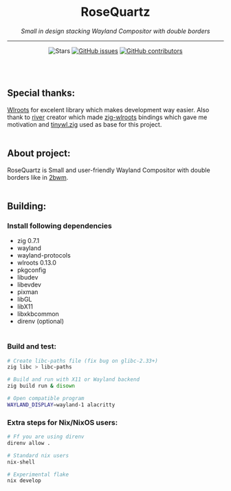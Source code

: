 <h1 align="center">RoseQuartz</h1>
<p align="center"><i>Small in design stacking Wayland Compositor with double borders</i></p>
<hr><p align="center">
  <img alt="Stars" src="https://img.shields.io/github/stars/buffet/kiwmi.svg?label=Stars&style=flat" />
  <a href="https://github.com/buffet/kiwmi/issues"><img alt="GitHub issues" src="https://img.shields.io/github/issues/buffet/kiwmi.svg"/></a>
  <a href="https://github.com/buffet/kiwmi/graphs/contributors"><img alt="GitHub contributors" src="https://img.shields.io/github/contributors/buffet/kiwmi"></a>
</p>
<br></br>

## Special thanks:

[Wlroots](https://github.com/swaywm/wlroots) for excelent library which makes development way easier. Also thank to [river](https://github.com/ifreund/river) creator which made [zig-wlroots](https://github.com/swaywm/zig-wlroots) bindings which gave me motivation and [tinywl.zig](https://github.com/swaywm/zig-wlroots/blob/master/tinywl/tinywl.zig) used as base for this project.
<br></br>

## About project:

RoseQuartz is Small and user-friendly Wayland Compositor with double borders like in [2bwm](https://github.com/venam/2bwm).
<br></br>

## Building:

### Install following dependencies

- zig 0.7.1
- wayland
- wayland-protocols
- wlroots 0.13.0
- pkgconfig
- libudev
- libevdev
- pixman
- libGL
- libX11
- libxkbcommon
- direnv (optional)
  <br></br>

### Build and test:

```sh
# Create libc-paths file (fix bug on glibc-2.33+)
zig libc > libc-paths

# Build and run with X11 or Wayland backend
zig build run & disown

# Open compatible program
WAYLAND_DISPLAY=wayland-1 alacritty
```

### Extra steps for Nix/NixOS users:

```sh
# Ff you are using direnv
direnv allow .

# Standard nix users
nix-shell

# Experimental flake
nix develop
```
